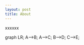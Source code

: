 ```yaml
---
layout: post
title: About
---
```


xxxxxx

<div class="mermaid">
graph LR;
    A-->B;
    A-->C;
    B-->D;
    C-->E;
</div>
